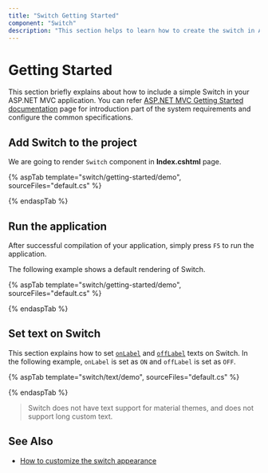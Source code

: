 ```yaml
---
title: "Switch Getting Started"
component: "Switch"
description: "This section helps to learn how to create the switch in ASP.NET MVC application with its basic features in step-by-step procedure."
---
```


# Getting Started

This section briefly explains about how to include a simple Switch in your ASP.NET MVC application. You can refer [ASP.NET MVC Getting Started documentation](../getting-started) page for introduction part of the system requirements and configure the common specifications.

## Add Switch to the project

We are going to render `Switch` component in **Index.cshtml** page.

{% aspTab template="switch/getting-started/demo", sourceFiles="default.cs" %}

{% endaspTab %}

## Run the application

After successful compilation of your application, simply press `F5` to run the application.

The following example shows a default rendering of Switch.

{% aspTab template="switch/getting-started/demo", sourceFiles="default.cs" %}

{% endaspTab %}

## Set text on Switch

This section explains how to set [`onLabel`](https://help.syncfusion.com/cr/aspnetcore-js2/Syncfusion.EJ2.Buttons.Switch.html#Syncfusion_EJ2_Buttons_Switch_OnLabel) and [`offLabel`](https://help.syncfusion.com/cr/aspnetcore-js2/Syncfusion.EJ2.Buttons.Switch.html#Syncfusion_EJ2_Buttons_Switch_OffLabel) texts on Switch. In the following example, `onLabel` is set as `ON` and `offLabel` is set as `OFF`.

{% aspTab template="switch/text/demo", sourceFiles="default.cs" %}

{% endaspTab %}

> Switch does not have text support for material themes, and does not support long custom text.

## See Also

* [How to customize the switch appearance](./how-to/customize-the-appearance-of-a-switch)